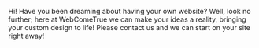 Hi! Have you been dreaming about having your own website? Well, look no further; here at
WebComeTrue we can make your ideas a reality, bringing your custom design to life! Please contact us
and we can start on your site right away!
